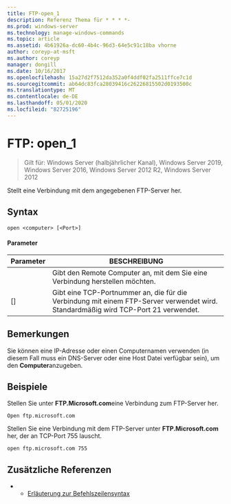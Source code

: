```yaml
---
title: FTP-open_1
description: Referenz Thema für * * * *-
ms.prod: windows-server
ms.technology: manage-windows-commands
ms.topic: article
ms.assetid: 4b61926a-dc60-4b4c-96d3-64e5c91c18ba vhorne
author: coreyp-at-msft
ms.author: coreyp
manager: dongill
ms.date: 10/16/2017
ms.openlocfilehash: 15a27d2f7512da352a0f4ddf02fa2511ffce7c1d
ms.sourcegitcommit: ab64dc83fca28039416c26226815502d0193500c
ms.translationtype: MT
ms.contentlocale: de-DE
ms.lasthandoff: 05/01/2020
ms.locfileid: "82725196"
---
```

# <a name="ftp-open_1"></a>FTP: open_1

> Gilt für: Windows Server (halbjährlicher Kanal), Windows Server 2019, Windows Server 2016, Windows Server 2012 R2, Windows Server 2012

Stellt eine Verbindung mit dem angegebenen FTP-Server her.   
## <a name="syntax"></a>Syntax  
```  
open <computer> [<Port>]  
```  
#### <a name="parameters"></a>Parameter  

| Parameter  |                                           BESCHREIBUNG                                            |
|------------|--------------------------------------------------------------------------------------------------|
| <computer> |                Gibt den Remote Computer an, mit dem Sie eine Verbindung herstellen möchten.                 |
|  [<Port>]  | Gibt eine TCP-Portnummer an, die für die Verbindung mit einem FTP-Server verwendet wird. Standardmäßig wird TCP-Port 21 verwendet. |

## <a name="remarks"></a>Bemerkungen  
Sie können eine IP-Adresse oder einen Computernamen verwenden (in diesem Fall muss ein DNS-Server oder eine Host Datei verfügbar sein), um den **Computer**anzugeben.  
## <a name="examples"></a>Beispiele  
Stellen Sie unter **FTP.Microsoft.com**eine Verbindung zum FTP-Server her.  
```  
Open ftp.microsoft.com  
```  
Stellen Sie eine Verbindung mit dem FTP-Server unter **FTP.Microsoft.com** her, der an TCP-Port 755 lauscht.  
```  
open ftp.microsoft.com 755  
```  
## <a name="additional-references"></a>Zusätzliche Referenzen  
-   - [Erläuterung zur Befehlszeilensyntax](command-line-syntax-key.md)  

